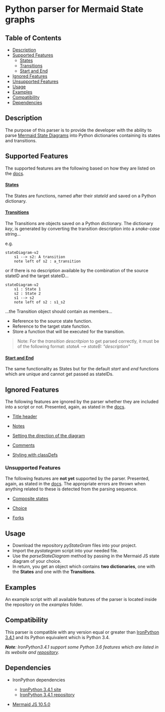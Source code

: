 # Python parser for Mermaid State graphs

## Table of Contents

* [Description](#description)
* [Supported Features](#supported-features)
  * [States](#states)
  * [Transitions](#transitions)
  * [Start and End](#start-and-end)
* [Ignored Features](#ignored-features)
* [Unsupported Features](#unsupported-features)
* [Usage](#usage)
* [Examples](#example)
* [Compatibility](#compatibility)
* [Dependencies](#dependencies)

## Description

The purpose of this parser is to provide the developer with the ability to parse [Mermaid State Diagrams](https://mermaid.js.org/syntax/stateDiagram.html) into Python dictionaries containing its states and transitions.

## Supported Features

The supported features are the following based on how they are listed on the [docs](https://mermaid.js.org/syntax/stateDiagram.html).

#### [States](https://mermaid.js.org/syntax/stateDiagram.html#states)

The States are functions, named after their *stateId* and saved on a Python dictionary.

#### [Transitions](https://mermaid.js.org/syntax/stateDiagram.html#transitions)

The Transitions are objects saved on a Python dictionary. The dictionary *key*, is generated by converting the transition description into a *snake-case* string...

e.g. 

```mermaid
stateDiagram-v2
    s1 --> s2: A transition
    note left of s2 : a_transition
```

or if there is no description available by the combination of the source stateID and the target stateID...

```mermaid
stateDiagram-v2
    s1 : State 1
    s2 : State 2
    s1 --> s2
    note left of s2 : s1_s2
```

...the Transition object should contain as members...

- Reference to the source state function.
- Reference to the target state function.
- Store a function that will be executed for the transition.

> Note: For the *transition descritpion* to get parsed correctly, it must be of the following format: 
> *stateA --> stateB: "description"*

#### [Start and End](https://mermaid.js.org/syntax/stateDiagram.html#start-and-end)

The same functionality as States but for the default *_start_* and *_end_* functions which are unique and cannot get passed as stateIDs.

## Ignored Features

The following features are ignored by the parser whether they are included into a script or not. Presented, again, as stated in the [docs](https://mermaid.js.org/syntax/stateDiagram.html).

* [Title header](https://mermaid.js.org/syntax/stateDiagram.html)

* [Notes](https://mermaid.js.org/syntax/stateDiagram.html#notes)

* [Setting the direction of the diagram](https://mermaid.js.org/syntax/stateDiagram.html#setting-the-direction-of-the-diagram)

* [Comments](https://mermaid.js.org/syntax/stateDiagram.html#comments)

* [Styling with classDefs](https://mermaid.js.org/syntax/stateDiagram.html#styling-with-classdefs)

### Unsupported Features

The following features are **not yet** supported by the parser. Presented, again, as stated in the [docs](https://mermaid.js.org/syntax/stateDiagram.html). The appropriate errors are thrown when anything related to these is detected from the parsing sequence.

* [Composite states](https://mermaid.js.org/syntax/stateDiagram.html#composite-states)

* [Choice](https://mermaid.js.org/syntax/stateDiagram.html#choice)

* [Forks](https://mermaid.js.org/syntax/stateDiagram.html#forks)

## Usage

* Download the repository *pyStateGram* files into your project.
* Import the *pystategram* script into your needed file.
* Use the *parseStateDiagram* method by passing in the Mermaid JS state diagram of your choice.
* In return, you get an object which contains **two dictionaries**, one with the **States** and one with the **Transitions**.

## Examples

An example script with all available features of the parser is located inside the repository on the *examples* folder.

## Compatibility

This parser is compatible with any version equal or greater than [IronPython 3.4.1](https://ironpython.net/) and its Python equivalent which is Python 3.4.

*__Note__: IronPython3.4.1 support some Python 3.6 features which are listed in its website and [repository](https://github.com/IronLanguages/ironpython3).*

## Dependencies

* IronPython dependencies 
  
  * [IronPython 3.4.1 site](https://ironpython.net/)
  * [IronPython 3.4.1 repository](https://github.com/IronLanguages/ironpython3)

* [Mermaid JS 10.5.0](https://mermaid.js.org/syntax/stateDiagram.html)
